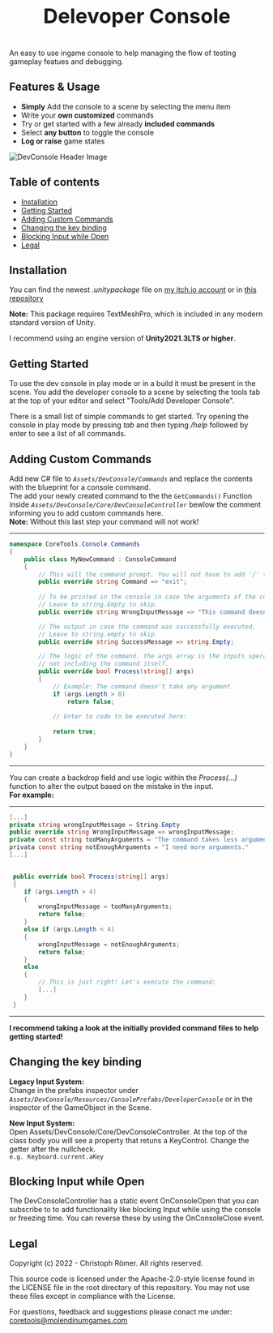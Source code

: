 
<p style="text-align:center; font-weight:bold; font-size:40px">Delevoper Console</p>
<p>An easy to use ingame console to help managing the flow of testing gameplay featues and debugging.
<br>

## Features & Usage
- **Simply** Add the console to a scene by selecting the menu item
- Write your **own customized** commands
- Try or get started with a few already **included commands**
- Select **any button** to toggle the console
- **Log or raise** game states

![DevConsole Header Image](/DevConsoleScreenshot_Wide.png)


## Table of contents
- <a href="#Installation">Installation</a>
- <a href="#Getting-Started">Getting Started</a>
- <a href="#Adding-Custom-Commands">Adding Custom Commands</a>
- <a href="#Changing-The-Key-Binding">Changing the key binding</a>
- <a href="#Blocking-Input-while-Open">Blocking Input while Open</a>
- <a href="#Legal">Legal</a>


## Installation

You can find the newest _.unitypackage_ file on [my itch.io account](https://molendinumgames.itch.io/) or in [this repository](https://github.com/MolendinumGames/UnityCoreTools/tree/main/Assets/DevConsole)

**Note:** This package requires TextMeshPro, which is included in any modern standard version of Unity.

I recommend using an engine version of **Unity2021.3LTS or higher**.

## Getting Started
To use the dev console in play mode or in a build it must be present in the scene.
You add the developer console to a scene by selecting the tools tab at the top of
your editor and select "Tools/Add Developer Console".<p>
There is a small list of simple commands to get started. Try opening the console in play mode by pressing _tab_ and then typing _/help_ followed by enter to see a list of all commands.

## Adding Custom Commands
Add new C# file to _`Assets/DevConsole/Commands`_ and replace the contents with the blueprint for a console command.<br>
The add your newly created command to the the `GetCommands()` Function inside _`Assets/DevConsole/Core/DevConsoleController`_ bewlow the comment informing you to add custom commands here.<br>
**Note:** Without this last step your command will not work!

<hr>

```csharp
namespace CoreTools.Console.Commands
{
    public class MyNewCommand : ConsoleCommand
    {
        // This will the command prompt. You will not have to add '/' to the string.
        public override string Command => "exit";
        
        // To be printed in the console in case the arguments of the command are wrong
        // Leave to string.Empty to skip.
        public override string WrongInputMessage => "This command doesn't take any inputs";

        // The output in case the command was successfully executed.
        // Leave to string.empty to skip.
        public override string SuccessMessage => string.Empty;

        // The logic of the command. the args array is the inputs sperated by space
        // not including the command itself.
        public override bool Process(string[] args)
        {
            // Example: The command doesn't take any argument
            if (args.Length > 0)
                return false;
            
            // Enter to code to be executed here:
            
            return true;
        }
    }
}
```

<hr>

You can create a backdrop field and use logic within the _Process(...)_ function to alter the output based on the mistake in the input.<br>
<b>For example:</b>

<hr>

```csharp
[...]
private string wrongInputMessage = String.Empty
public override string WrongInputMessage => wrongInputMessage;
private const string tooManyArguments = "The command takes less arguments."
privata const string notEnoughArguments = "I need more arguments."
[...]


 public override bool Process(string[] args)
 {
    if (args.Length > 4)
    {
        wrongInputMessage = tooManyArguments;
        return false;
    }
    else if (args.Length < 4)
    {
        wrongInputMessage = notEnoughArguments;
        return false;
    }
    else
    {
        // This is just right! Let's execute the command:
        [...]
    }
 }
```

<hr>

<b>I recommend taking a look at the initially provided command files to help getting started!</b>

## Changing the key binding
**Legacy Input System:**<br>
Change in the prefabs inspector under
_`Assets/DevConsole/Resources/ConsolePrefabs/DeveloperConsole`_ or in the inspector of the GameObject in the Scene.

**New Input System:**<br>
Open Assets/DevConsole/Core/DevConsoleController.
At the top of the class body you will see a property that retuns a KeyControl. Change the getter after the nullcheck.<br>
`e.g. Keyboard.current.aKey`

## Blocking Input while Open
The DevConsoleController has a static event OnConsoleOpen that you can subscribe to
to add functionality like blocking Input while using the console or freezing time.
You can reverse these by using the OnConsoleClose event.

## Legal
Copyright (c) 2022 - Christoph Römer. All rights reserved. 

This source code is licensed under the Apache-2.0-style license found
in the LICENSE file in the root directory of this repository. 
You may not use these files except in compliance with the License.

For questions, feedback and suggestions please conact me under:
coretools@molendinumgames.com
